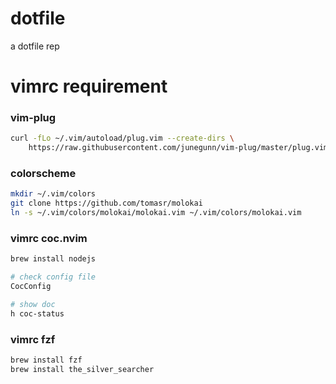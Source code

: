 # dotfile
a dotfile rep

# vimrc requirement
### vim-plug
```bash
curl -fLo ~/.vim/autoload/plug.vim --create-dirs \
    https://raw.githubusercontent.com/junegunn/vim-plug/master/plug.vim
```


### colorscheme
```bash
mkdir ~/.vim/colors
git clone https://github.com/tomasr/molokai
ln -s ~/.vim/colors/molokai/molokai.vim ~/.vim/colors/molokai.vim
```

### vimrc coc.nvim
```bash
brew install nodejs

# check config file
CocConfig

# show doc
h coc-status
```

### vimrc fzf
```bash
brew install fzf
brew install the_silver_searcher
```
